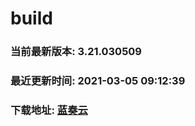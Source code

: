 # build

### 当前最新版本: 3.21.030509
### 最近更新时间: 2021-03-05 09:12:39
### 下载地址: [蓝奏云](https://wwa.lanzous.com/b0d8bblej)

